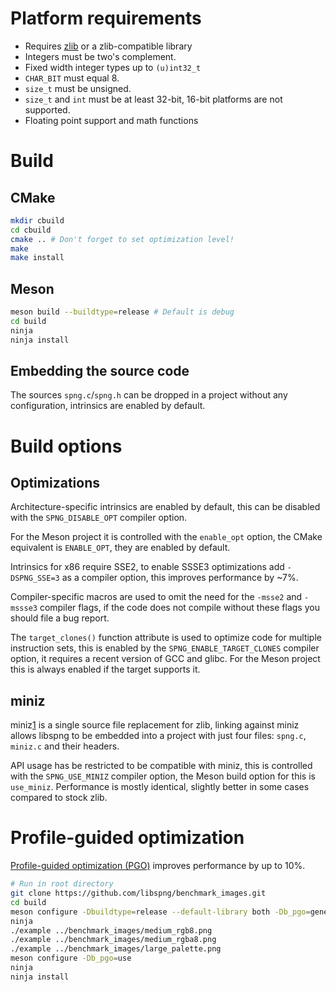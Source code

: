 # Platform requirements

* Requires [zlib](http://zlib.net) or a zlib-compatible library
* Integers must be two's complement.
* Fixed width integer types up to `(u)int32_t`
* `CHAR_BIT` must equal 8.
* `size_t` must be unsigned.
* `size_t` and `int` must be at least 32-bit, 16-bit platforms are not
supported.
* Floating point support and math functions

# Build

## CMake

```bash
mkdir cbuild
cd cbuild
cmake .. # Don't forget to set optimization level!
make
make install
```

## Meson

```bash
meson build --buildtype=release # Default is debug
cd build
ninja
ninja install
```

## Embedding the source code

The sources `spng.c`/`spng.h` can be dropped in a project without
any configuration, intrinsics are enabled by default.

# Build options

## Optimizations

Architecture-specific intrinsics are enabled by default,
this can be disabled with the `SPNG_DISABLE_OPT` compiler option.

For the Meson project it is controlled with the `enable_opt` option,
the CMake equivalent is `ENABLE_OPT`, they are enabled by default.

Intrinsics for x86 require SSE2, to enable SSSE3 optimizations
add `-DSPNG_SSE=3` as a compiler option, this improves performance by ~7%.

Compiler-specific macros are used to omit the need for the `-msse2` and
`-mssse3` compiler flags, if the code does not compile without these flags
you should file a bug report.

The `target_clones()` function attribute is used to optimize code
for multiple instruction sets, this is enabled by the
`SPNG_ENABLE_TARGET_CLONES` compiler option, it requires a recent version
of GCC and glibc.
For the Meson project this is always enabled if the target supports it.

## miniz

miniz[1] is a single source file replacement for zlib, linking
against miniz allows libspng to be embedded into a project with just
four files: `spng.c`, `miniz.c` and their headers.

API usage has be restricted to be compatible with miniz,
this is controlled with the `SPNG_USE_MINIZ` compiler option,
the Meson build option for this is `use_miniz`.
Performance is mostly identical, slightly better in some cases
compared to stock zlib.

[1]: https://github.com/richgel999/miniz

# Profile-guided optimization

[Profile-guided optimization (PGO)](https://clang.llvm.org/docs/UsersManual.html#profile-guided-optimization)
improves performance by up to 10%.

```bash
# Run in root directory
git clone https://github.com/libspng/benchmark_images.git
cd build
meson configure -Dbuildtype=release --default-library both -Db_pgo=generate
ninja
./example ../benchmark_images/medium_rgb8.png
./example ../benchmark_images/medium_rgba8.png
./example ../benchmark_images/large_palette.png
meson configure -Db_pgo=use
ninja
ninja install
```
